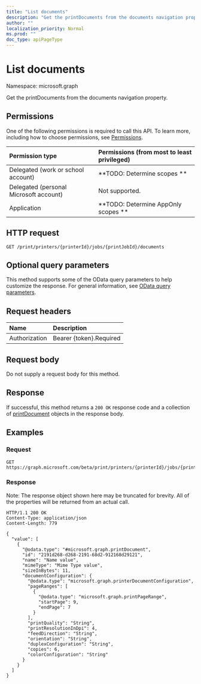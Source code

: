 ```yaml
---
title: "List documents"
description: "Get the printDocuments from the documents navigation property."
author: ""
localization_priority: Normal
ms.prod: ""
doc_type: apiPageType
---
```


# List documents

Namespace: microsoft.graph

Get the printDocuments from the documents navigation property.

## Permissions
One of the following permissions is required to call this API. To learn more, including how to choose permissions, see [Permissions](/concepts/permissions-reference.md).

|Permission type|Permissions (from most to least privileged)|
|:---|:---|
|Delegated (work or school account)|**TODO: Determine scopes **|
|Delegated (personal Microsoft account)|Not supported.|
|Application|**TODO: Determine AppOnly scopes **|

## HTTP request
<!-- {
  "blockType": "ignored"
}
-->
``` http
GET /print/printers/{printerId}/jobs/{printJobId}/documents
```

## Optional query parameters
This method supports some of the OData query parameters to help customize the response. For general information, see [OData query parameters](/graph/query-parameters).

## Request headers
|Name|Description|
|:---|:---|
|Authorization|Bearer {token}.Required|

## Request body
Do not supply a request body for this method.

## Response
If successful, this method returns a `200 OK` response code and a collection of [printDocument](../resources/printdocument.md) objects in the response body.

## Examples

### Request
<!-- {
  "blockType": "request",
  "name": "get_printdocument"
}
-->
``` http
GET https://graph.microsoft.com/beta/print/printers/{printerId}/jobs/{printJobId}/documents
```

### Response
Note: The response object shown here may be truncated for brevity. All of the properties will be returned from an actual call.
<!-- {
  "blockType": "response",
  "truncated": true,
  "@odata.type": "collection(microsoft.graph.printdocument)"
}
-->
``` http
HTTP/1.1 200 OK
Content-Type: application/json
Content-Length: 779

{
  "value": [
    {
      "@odata.type": "#microsoft.graph.printDocument",
      "id": "2191d268-d268-2191-68d2-912168d29121",
      "name": "Name value",
      "mimeType": "Mime Type value",
      "sizeInBytes": 11,
      "documentConfiguration": {
        "@odata.type": "microsoft.graph.printerDocumentConfiguration",
        "pageRanges": [
          {
            "@odata.type": "microsoft.graph.printPageRange",
            "startPage": 9,
            "endPage": 7
          }
        ],
        "printQuality": "String",
        "printResolutionInDpi": 4,
        "feedDirection": "String",
        "orientation": "String",
        "duplexConfiguration": "String",
        "copies": 6,
        "colorConfiguration": "String"
      }
    }
  ]
}
```

